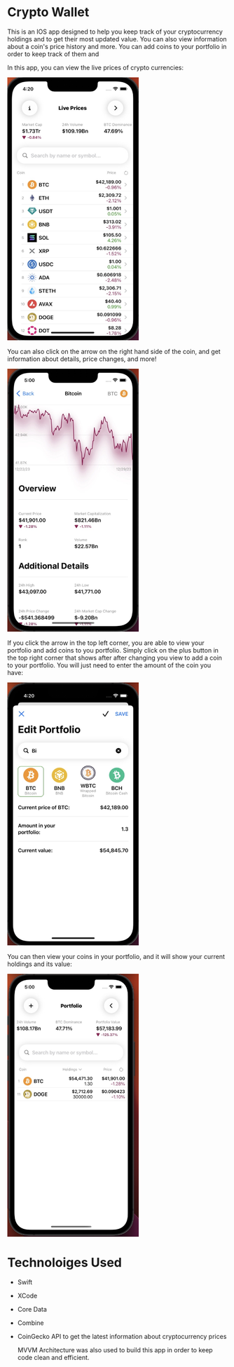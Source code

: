 # Crypto Wallet
This is an IOS app designed to help you keep track of your cryptocurrency holdings and to get their most updated value. You can also view information about a coin's price history and more. You can add coins to your portfolio in order to keep track of them and 

In this app, you can view the live prices of crypto currencies: 

<img src="https://github.com/varuhn36/Crypto-Wallet-Portfolio/blob/main/Images/Live%20Prices.jpeg" alt="Live Prices" width="300" height="600">

You can also click on the arrow on the right hand side of the coin, and get information about details, price changes, and more!

<img src="https://github.com/varuhn36/Crypto-Wallet-Portfolio/blob/main/Images/Coin%20Details.jpeg" alt="Coin Details" width="300" height="600">

If you click the arrow in the top left corner, you are able to view your portfolio and add coins to you portfolio. Simply click on the plus button in the top right corner that shows after after changing you view to add a coin to your portfolio. You will just need to enter the amount of the coin you have:

<img src="https://github.com/varuhn36/Crypto-Wallet-Portfolio/blob/main/Images/Edit%20Portfolio.jpeg" alt="Portfolio View" width="300" height="600">

You can then view your coins in your portfolio, and it will show your current holdings and its value:

<img src="https://github.com/varuhn36/Crypto-Wallet-Portfolio/blob/main/Images/Portfolio%20View.jpeg" alt="Portfolio View" width="300" height="600">

# Technoloiges Used
- Swift
- XCode
- Core Data
- Combine
- CoinGecko API to get the latest information about cryptocurrency prices

  MVVM Architecture was also used to build this app in order to keep code clean and efficient.



